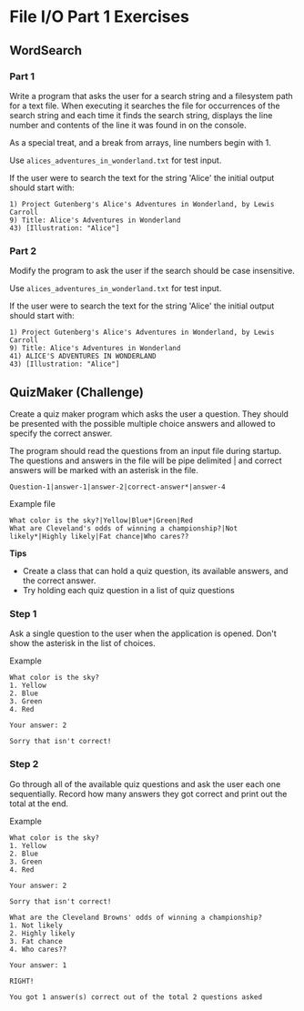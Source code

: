 # File I/O Part 1 Exercises

## WordSearch

### Part 1

Write a program that asks the user for a search string and a filesystem path for a text file. When executing it searches the file for occurrences of the search string and each time it finds the search string, displays the line number and contents of the line it was found in on the console. 

As a special treat, and a break from arrays, line numbers begin with 1.

Use `alices_adventures_in_wonderland.txt` for test input. 

If the user were to search the text for the string 'Alice' the initial output should start with:
```
1) Project Gutenberg's Alice's Adventures in Wonderland, by Lewis Carroll
9) Title: Alice's Adventures in Wonderland
43) [Illustration: "Alice"]
```

### Part 2

Modify the program to ask the user if the search should be case insensitive.

Use `alices_adventures_in_wonderland.txt` for test input.
       
If the user were to search the text for the string 'Alice' the initial output should start with:
```
1) Project Gutenberg's Alice's Adventures in Wonderland, by Lewis Carroll
9) Title: Alice's Adventures in Wonderland
41) ALICE'S ADVENTURES IN WONDERLAND
43) [Illustration: "Alice"]
```

<div style="page-break-after: always;"></div>

## QuizMaker (Challenge)

Create a quiz maker program which asks the user a question. They should be presented with the possible multiple choice answers and allowed to specify the correct answer.

The program should read the questions from an input file during startup. The questions and answers in the file will be pipe delimited | and correct answers will be marked with an asterisk in the file.

```
Question-1|answer-1|answer-2|correct-answer*|answer-4
```

Example file

```
What color is the sky?|Yellow|Blue*|Green|Red
What are Cleveland's odds of winning a championship?|Not likely*|Highly likely|Fat chance|Who cares??
```

**Tips**

* Create a class that can hold a quiz question, its available answers, and the correct answer.
* Try holding each quiz question in a list of quiz questions

### Step 1

Ask a single question to the user when the application is opened. Don't show the asterisk in the list of choices.

Example
```
What color is the sky?
1. Yellow
2. Blue
3. Green
4. Red

Your answer: 2

Sorry that isn't correct!
``` 

### Step 2

Go through all of the available quiz questions and ask the user each one sequentially. Record how many answers they got correct and print out the total at the end.

Example
```
What color is the sky?
1. Yellow
2. Blue
3. Green
4. Red

Your answer: 2

Sorry that isn't correct!

What are the Cleveland Browns' odds of winning a championship?
1. Not likely
2. Highly likely
3. Fat chance
4. Who cares??

Your answer: 1

RIGHT!

You got 1 answer(s) correct out of the total 2 questions asked
```